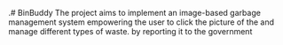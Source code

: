 .# BinBuddy
The project aims to implement an image-based garbage management system empowering the user to click the picture of the  and manage different types of waste. by reporting it to the government
